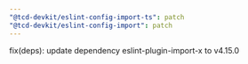 ```yaml
---
"@tcd-devkit/eslint-config-import-ts": patch
"@tcd-devkit/eslint-config-import": patch
---
```


fix(deps): update dependency eslint-plugin-import-x to v4.15.0
